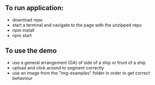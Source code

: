 ## To run application:
- download repo
- start a terminal and navigate to the page with the unzipped repo
- npm install
- npm start

## To use the demo
- use a general arrangement (GA) of side of a ship or front of a ship
- upload and click around to segment correctly
- use an image from the "img-examples" folder in order to get correct behaviour
